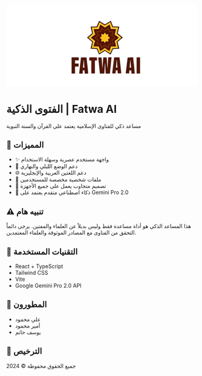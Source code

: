 ![Fatwa AI Banner](./public/banner.jpeg)

# الفتوى الذكية | Fatwa AI

مساعد ذكي للفتاوى الإسلامية يعتمد على القرآن والسنة النبوية


## 🌟 المميزات

- ✨ واجهة مستخدم عصرية وسهلة الاستخدام
- 🌙 دعم الوضع الليلي والنهاري
- 🌐 دعم اللغتين العربية والإنجليزية
- 👤 ملفات شخصية مخصصة للمستخدمين
- 📱 تصميم متجاوب يعمل على جميع الأجهزة
- 🤖 ذكاء اصطناعي متقدم يعتمد على Gemini Pro 2.0

## ⚠️ تنبيه هام

هذا المساعد الذكي هو أداة مساعدة فقط وليس بديلاً عن العلماء والمفتين. يرجى دائماً التحقق من الفتاوى مع المصادر الموثوقة والعلماء المعتمدين.

## 🚀 التقنيات المستخدمة

- React + TypeScript
- Tailwind CSS
- Vite
- Google Gemini Pro 2.0 API

## 👥 المطورون

- علي محمود
- أمير محمود
- يوسف حاتم

## 📄 الترخيص

جميع الحقوق محفوظة © 2024
